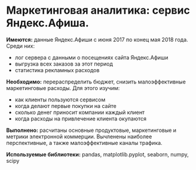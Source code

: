 
# Маркетинговая аналитика: сервис Яндекс.Афиша.

**Имеются:**  данные Яндекс.Афиши с июня 2017 по конец мая 2018 года. 
Среди них: 
- лог сервера с данными о посещениях сайта Яндекс.Афиши
- выгрузка всех заказов за этот период
- статистика рекламных расходов

**Необходимо:** перераспределить бюджет, снизить малоэффективные маркетинговые расходы. Для этого изучим:
- как клиенты пользуются сервисом
- когда делают первые покупки на сайте
- сколько денег приносит компании каждый клиент
- когда расходы на привлечение клиента окупаются

**Выполнено:** расчитаны основные продуктовые, маркетинговые и метрики электронной коммерции. Вычленены наиболее перспективные, а также малоэффективные каналы трафика.

**Используемые библиотеки:** pandas, matplotlib.pyplot, seaborn, numpy, scipy
